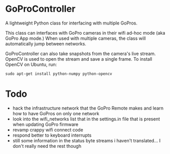 GoProController
===============

A lightweight Python class for interfacing with multiple GoPros.

This class can interfaces with GoPro cameras in their wifi ad-hoc mode (aka GoPro App mode.) When used with multiple cameras, the class will automatically jump between networks.

GoProController can also take snapshots from the camera's live stream. OpenCV is used to open the stream and save a single frame. To install OpenCV on Ubuntu, run:

    sudo apt-get install python-numpy python-opencv

# Todo

* hack the infrastructure network that the GoPro Remote makes and learn how to have GoPros on only one network
* look into the wifi_networks list that in the settings.in file that is present when updating GoPro firmware
* revamp crappy wifi connect code
* respond better to keyboard interrupts
* still some information in the status byte streams i haven't translated... I don't really need the rest though
